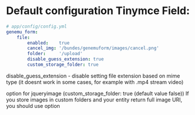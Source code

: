 # Default configuration Tinymce Field:

``` yml
# app/config/config.yml
genemu_form:
    file:
        enabled:    true
        cancel_img: '/bundes/genemuform/images/cancel.png'
        folder:     '/upload'
        disable_guess_extension: true
        custom_storage_folder: true
```
disable_guess_extension - disable setting file extension based on mime type (it doesnt work in some cases, for example with .mp4 stream video)

option for jqueryimage (custom_storage_folder: true (default value false))
If you store images in custom folders and your entity return full image URI, you should use option


